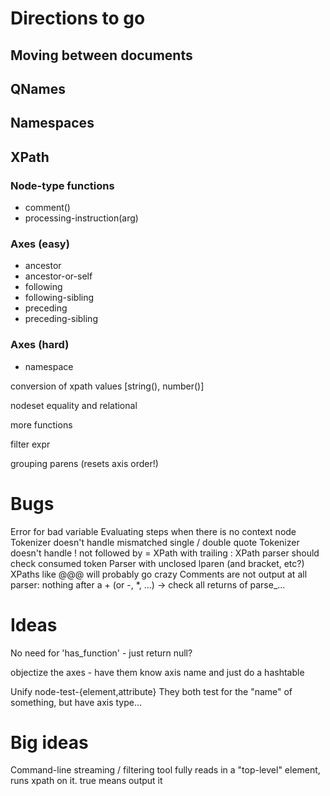 # Directions to go

## Moving between documents

## QNames

## Namespaces

## XPath

### Node-type functions
- comment()
- processing-instruction(arg)
### Axes (easy)
- ancestor
- ancestor-or-self
- following
- following-sibling
- preceding
- preceding-sibling
### Axes (hard)
- namespace

conversion of xpath values [string(), number()]

nodeset equality and relational

more functions

filter expr

grouping parens (resets axis order!)

# Bugs
Error for bad variable
Evaluating steps when there is no context node
Tokenizer doesn't handle mismatched single / double quote
Tokenizer doesn't handle ! not followed by =
XPath with trailing :
XPath parser should check consumed token
Parser with unclosed lparen (and bracket, etc?)
XPaths like @@@ will probably go crazy
Comments are not output at all
parser: nothing after a + (or -, *, ...)
-> check all returns of parse_...

# Ideas

No need for 'has_function' - just return null?

objectize the axes - have them know axis name and just do a hashtable

Unify node-test-{element,attribute}
They both test for the "name" of something, but have axis type...

# Big ideas

Command-line streaming / filtering tool
fully reads in a "top-level" element, runs xpath on it. true means output it
